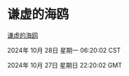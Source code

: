 # 谦虚的海鸥
[谦虚的海鸥](http://219.139.197.74:56308/qxdho/course/base/hotlink/index.php)

2024年 10月 28日 星期一 06:20:02 CST

2024年 10月 27日 星期日 22:20:02 GMT
